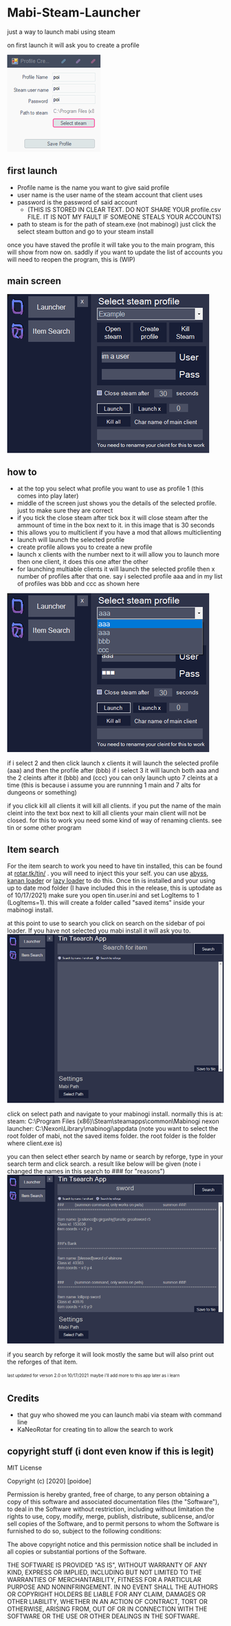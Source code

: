 # Mabi-Steam-Launcher
just a way to launch mabi using steam 

on first launch it will ask you to create a profile


![Preview](createprofile.png)

## first launch
* Profile name is the name you want to give said profile
* user name is the user name of the steam account that client uses
* password is the password of said account 
  * (THIS IS STORED IN CLEAR TEXT. DO NOT SHARE YOUR profile.csv FILE. IT IS NOT MY FAULT IF SOMEONE STEALS YOUR ACCOUNTS)
* path to steam is for the path of steam.exe (not mabinogi) just click the select steam button and go to your steam install

once you have staved the profile it will take you to the main program, this will show from now on.
saddly if you want to update the list of accounts you will need to reopen the program, this is (WIP)


## main screen
![Preview](Mainscreennew.png)

## how to
* at the top you select what profile you want to use as profile 1 (this comes into play later)
* middle of the screen just shows you the details of the selected profile. just to make sure they are correct
* if you tick the close steam after tick box it will close steam after the ammount of time in the box next to it. in this image that is 30 seconds
* this allows you to multiclient if you have a mod that allows multiclienting
* launch will launch the selected profile
* create profile allows you to create a new profile
* launch x clients with the number next to it will allow you to launch more then one client, it does this one after the other
* for launching multiable clients it will launch the selected profile then x number of profiles after that one.
say i selected profile aaa and in my list of profiles was bbb and ccc as shown here


![Preview](morenew.png)

if i select 2 and then click launch x clients it will launch the selected profile (aaa) and then the profile after (bbb) 
if i select 3 it will launch both aaa and the 2 cleints after it (bbb) and (ccc)
you can only launch upto 7 cleints at a time (this is because i assume you are runnning 1 main and 7 alts for dungeons or something)

if you click kill all clients it will kill all clients.
if you put the name of the main cleint into the text box next to kill all clients your main client will not be closed. 
for this to work you need some kind of way of renaming clients. see tin or some other program


## Item search
For the item search to work you need to have tin installed, this can be found at [rotar.tk/tin/](https://rotar.tk/tin/) . you will need to inject this your self. you can use [abyss](https://blade3575.com/Abyss/), [kanan loader](https://github.com/cursey/kanan-new) or [lazy loader](https://cedricodin.blogspot.com/2019/08/lpe-v350.html) to do this. Once tin is installed and your using up to date mod folder (I have included this in the release, this is uptodate as of 10/17/2021) make sure you open tin.user.ini and set LogItems to 1 (LogItems=1). this will create a folder called "saved items" inside your mabinogi install. 

at this point to use to search you click on search on the sidebar of poi loader. If you have not selected you mabi install it will ask you to. 
![Preview](search.png)

click on select path and navigate to your mabinogi install. 
normally this is at:
steam: C:\Program Files (x86)\Steam\steamapps\common\Mabinogi
nexon launcher: C:\Nexon\Library\mabinogi\appdata
(note you want to select the root folder of mabi, not the saved items folder. the root folder is the folder where client.exe is)

you can then select ether search by name or search by reforge, type in your search term and click search.
a result like below will be given
(note i changed the names in this search to ### for "reasons")
![Preview](searchresault.png)

if you search by reforge it will look mostly the same but will also print out the reforges of that item.

<sub><sup>last updated for verson 2.0 on  10/17/2021</sup></sub>
<sub><sup>maybe i'll add more to this app later as i learn</sup></sub>

## Credits
* that guy who showed me you can launch mabi via steam with command line
* KaNeoRotar for creating tin to allow the search to work

## copyright stuff (i dont even know if this is legit)

MIT License

Copyright (c) [2020] [poidoe]

Permission is hereby granted, free of charge, to any person obtaining a copy
of this software and associated documentation files (the "Software"), to deal
in the Software without restriction, including without limitation the rights
to use, copy, modify, merge, publish, distribute, sublicense, and/or sell
copies of the Software, and to permit persons to whom the Software is
furnished to do so, subject to the following conditions:

The above copyright notice and this permission notice shall be included in all
copies or substantial portions of the Software.

THE SOFTWARE IS PROVIDED "AS IS", WITHOUT WARRANTY OF ANY KIND, EXPRESS OR
IMPLIED, INCLUDING BUT NOT LIMITED TO THE WARRANTIES OF MERCHANTABILITY,
FITNESS FOR A PARTICULAR PURPOSE AND NONINFRINGEMENT. IN NO EVENT SHALL THE
AUTHORS OR COPYRIGHT HOLDERS BE LIABLE FOR ANY CLAIM, DAMAGES OR OTHER
LIABILITY, WHETHER IN AN ACTION OF CONTRACT, TORT OR OTHERWISE, ARISING FROM,
OUT OF OR IN CONNECTION WITH THE SOFTWARE OR THE USE OR OTHER DEALINGS IN THE
SOFTWARE.

